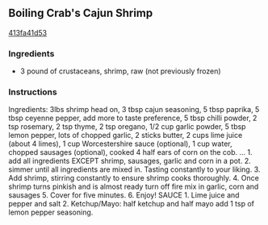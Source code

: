 ## Boiling Crab's Cajun Shrimp

[413fa41d53](https://cookpad.com/us/recipes/339193-boiling-crabs-cajun-shrimp)

### Ingredients

 - 3 pound of crustaceans, shrimp, raw (not previously frozen)

### Instructions

Ingredients: 3lbs shrimp head on, 3 tbsp cajun seasoning, 5 tbsp paprika, 5 tbsp ceyenne pepper, add more to taste preference, 5 tbsp chilli powder, 2 tsp rosemary, 2 tsp thyme, 2 tsp oregano, 1/2 cup garlic powder, 5 tbsp lemon pepper, lots of chopped garlic, 2 sticks butter, 2 cups lime juice (about 4 limes), 1 cup Worcestershire sauce (optional), 1 cup water, chopped sausages (optional), cooked 4 half ears of corn on the cob. ... 1. add all ingredients EXCEPT shrimp, sausages, garlic and corn in a pot. 2. simmer until all ingredients are mixed in. Tasting constantly to your liking. 3. Add shrimp, stirring constantly to ensure shrimp cooks thoroughly. 4. Once shrimp turns pinkish and is almost ready turn off fire mix in garlic, corn and sausages 5. Cover for five minutes. 6. Enjoy! SAUCE 1. Lime juice and pepper and salt 2. Ketchup/Mayo: half ketchup and half mayo add 1 tsp of lemon pepper seasoning.